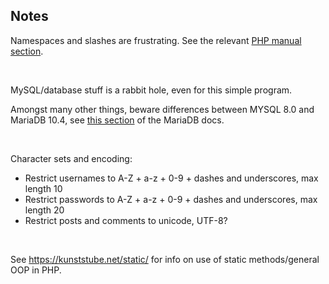 ## Notes

Namespaces and slashes are frustrating. See the relevant [PHP manual section](https://www.php.net/manual/en/language.namespaces.php).

<br>

MySQL/database stuff is a rabbit hole, even for this simple program.

Amongst many other things, beware differences between MYSQL 8.0 and MariaDB 10.4, see [this section](https://mariadb.com/kb/en/incompatibilities-and-feature-differences-between-mariadb-10-4-and-mysql-8-/) of the MariaDB docs.

<br>

Character sets and encoding:
- Restrict usernames to A-Z + a-z + 0-9 + dashes and underscores, max length 10
- Restrict passwords to A-Z + a-z + 0-9 + dashes and underscores, max length 20
- Restrict posts and comments to unicode, UTF-8?

<br>

See https://kunststube.net/static/ for info on use of static methods/general OOP in PHP.